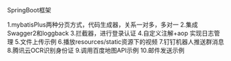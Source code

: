 SpringBoot框架

 1.mybatisPlus两种分页方式，代码生成器，关系一对多，多对一
 2.集成Swagger2和loggback
 3.拦截器，进行登录认证
 4.自定义注解+aop 实现日志管理
 5.文件上传示例
 6.播放resources/static资源下的视频
 7.钉钉机器人推送群消息
 8.腾讯云OCR识别身份证
 9.调用百度地图API示例 
 10.邮件发送示例
 
 
 
 
 